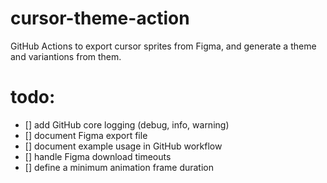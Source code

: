 # cursor-theme-action
GitHub Actions to export cursor sprites from Figma, and generate a theme and variantions from them.

# todo:
 - [] add GitHub core logging (debug, info, warning)
 - [] document Figma export file
 - [] document example usage in GitHub workflow
 - [] handle Figma download timeouts
 - [] define a minimum animation frame duration
